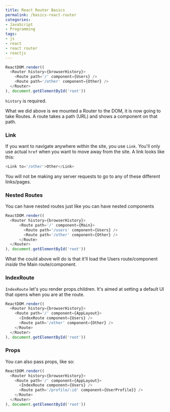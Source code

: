```yaml
---
title: React Router Basics
permalink: /basics-react-router
categories:
- JavaScript
- Programming
tags:
- js
- react
- react router
- reactjs
---
```


```javascript
ReactDOM.render((
  <Router history={browserHistory}>
    <Route path='/' component={Users} />
    <Route path='/other' component={Other} />
  </Router>
), document.getElementById('root'))
```

`history` is required.

What we did above is we mounted a Router to the DOM, it is now going to take Routes. A route takes a path (URL) and shows a component on that path.

### Link

If you want to navigate anywhere _within_ the site, you use `Link`. You'll only use actual `href` when you want to move away from the site. A link looks like this:

```javascript
<Link to='/other'>Other</Link>
```

You will not be making any server requests to go to any of these different links/pages.

### Nested Routes

You can have nested routes just like you can have nested components

```javascript
ReactDOM.render((
  <Router history={browserHistory}>
      <Route path='/' component={Main}>
        <Route path='/users' component={Users} />
        <Route path='/other' component={Other} />
      </Route>
  </Router>
), document.getElementById('root'))
```

What the could above will do is that it'll load the Users route/component _inside_ the Main route/component.

### IndexRoute
`IndexRoute` let's you render props.children. It's aimed at setting a default UI that opens when you are at the route.

```javascript
ReactDOM.render((
  <Router history={browserHistory}>
    <Route path='/' component={AppLayout}>
      <IndexRoute component={Users} />
      <Route path='/other' component={Other} />
    </Route>
  </Router>
), document.getElementById('root'))
```

### Props
You can also pass props, like so:

```javascript
ReactDOM.render((
  <Router history={browserHistory}>
    <Route path='/' component={AppLayout}>
      <IndexRoute component={Users} />
      <Route path='/profile/:id' component={UserProfile}} />
    </Route>
  </Router>
), document.getElementById('root'))
```